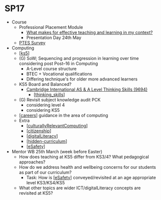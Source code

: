 SP17
====


* Course
    * Professional Placement Module
        * [What makes for effective teaching and learning in my context?](https://learn.canterbury.ac.uk/ultra/courses/_20405_1/outline/file/_3775640_1)
        * Presentation Day 24th May
    * [PTES Survey](https://secure.canterbury.ac.uk/studentsurveyrouter)
* Computing
    * [[ks5]]
    * (G) SoW; Sequencing and progression in learning over time considering post Post–16 in Computing
        * A-Level course structure
        * BTEC + Vocational qualifications
        * Differing technique's for older more advanced learners
    * KS5 Board and Balanced?
        * [Cambridge International AS & A Level Thinking Skills (9694)](https://www.cambridgeinternational.org/programmes-and-qualifications/cambridge-international-as-and-a-level-thinking-skills-9694/)
            * [[thinking_skills]]
    * (G) Revisit subject knowledge audit PCK
        * considering level 4
        * considering KS5
    * [[careers]] guidance in the area of computing
    * Extra
        * [[culturallyRelevantComputing]]
        * [[citizenship]]
        * [[digitalLiteracy]]
        * [[hidden-curriculum]]
        * [[eSafety]]
* Mentor WB 25th March (week before Easter)
    * How does teaching at KS5 differ from KS3/4? What pedagogical approaches?  
    * How do we address health and wellbeing concerns for our students as part of our curriculum?
        * Task: How is [[eSafety]] conveyed/revisited at an age appropriate level KS3/KS4/KS5
    * What other topics are wider ICT/digitalLiteracy concepts are revisited at KS5?




[//begin]: # "Autogenerated link references for markdown compatibility"
[ks5]: ks5.md "Keystage 5 - A-Level Computing"
[thinking_skills]: thinking_skills.md "Thinking Skills"
[careers]: careers.md "Careers"
[culturallyRelevantComputing]: culturallyRelevantComputing.md "Culturally Relevant Computing"
[citizenship]: citizenship.md "Citizenship"
[digitalLiteracy]: digitalLiteracy.md "Digital Literacy"
[hidden-curriculum]: hidden-curriculum.md "Hidden Curriculum"
[eSafety]: eSafety.md "eSafety"
[//end]: # "Autogenerated link references"